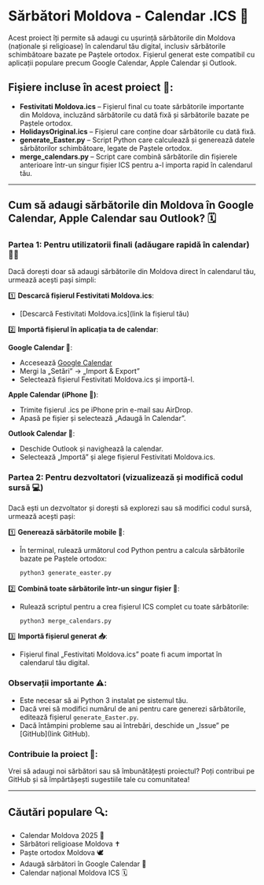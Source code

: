 # Sărbători Moldova - Calendar .ICS 📅

Acest proiect îți permite să adaugi cu ușurință sărbătorile din Moldova (naționale și religioase) în calendarul tău digital, inclusiv sărbătorile schimbătoare bazate pe Paștele ortodox. Fișierul generat este compatibil cu aplicații populare precum Google Calendar, Apple Calendar și Outlook.

## Fișiere incluse în acest proiect 📂:

- **Festivitati Moldova.ics** – Fișierul final cu toate sărbătorile importante din Moldova, incluzând sărbătorile cu dată fixă și sărbătorile bazate pe Paștele ortodox.
- **HolidaysOriginal.ics** – Fișierul care conține doar sărbătorile cu dată fixă.
- **generate_Easter.py** – Script Python care calculează și generează datele sărbătorilor schimbătoare, legate de Paștele ortodox.
- **merge_calendars.py** – Script care combină sărbătorile din fișierele anterioare într-un singur fișier ICS pentru a-l importa rapid în calendarul tău.

---

## Cum să adaugi sărbătorile din Moldova în Google Calendar, Apple Calendar sau Outlook? 🗓️

### Partea 1: Pentru utilizatorii finali (adăugare rapidă în calendar) 🏃‍♂️

Dacă dorești doar să adaugi sărbătorile din Moldova direct în calendarul tău, urmează acești pași simpli:

1️⃣ **Descarcă fișierul Festivitati Moldova.ics**:
   - [Descarcă Festivitati Moldova.ics](link la fișierul tău)

2️⃣ **Importă fișierul în aplicația ta de calendar**:

   **Google Calendar 📅**:
   - Accesează [Google Calendar](https://calendar.google.com)
   - Mergi la „Setări” → „Import & Export”
   - Selectează fișierul Festivitati Moldova.ics și importă-l.

   **Apple Calendar (iPhone 🍎)**:
   - Trimite fișierul .ics pe iPhone prin e-mail sau AirDrop.
   - Apasă pe fișier și selectează „Adaugă în Calendar”.

   **Outlook Calendar 📧**:
   - Deschide Outlook și navighează la calendar.
   - Selectează „Importă” și alege fișierul Festivitati Moldova.ics.

### Partea 2: Pentru dezvoltatori (vizualizează și modifică codul sursă 💻)

Dacă ești un dezvoltator și dorești să explorezi sau să modifici codul sursă, urmează acești pași:

1️⃣ **Generează sărbătorile mobile 📆**:
   - În terminal, rulează următorul cod Python pentru a calcula sărbătorile bazate pe Paștele ortodox:
     ```bash
     python3 generate_easter.py
     ```

2️⃣ **Combină toate sărbătorile într-un singur fișier 🔗**:
   - Rulează scriptul pentru a crea fișierul ICS complet cu toate sărbătorile:
     ```bash
     python3 merge_calendars.py
     ```

3️⃣ **Importă fișierul generat 📥**:
   - Fișierul final „Festivitati Moldova.ics” poate fi acum importat în calendarul tău digital.

### Observații importante ⚠️:

- Este necesar să ai Python 3 instalat pe sistemul tău.
- Dacă vrei să modifici numărul de ani pentru care generezi sărbătorile, editează fișierul `generate_Easter.py`.
- Dacă întâmpini probleme sau ai întrebări, deschide un „Issue” pe [GitHub](link GitHub).

### Contribuie la proiect 🙌:

Vrei să adaugi noi sărbători sau să îmbunătățești proiectul? Poți contribui pe GitHub și să împărtășești sugestiile tale cu comunitatea!

---

## Căutări populare 🔍:

- Calendar Moldova 2025 📅
- Sărbători religioase Moldova ✝️
- Paște ortodox Moldova 🕊️
- Adaugă sărbători în Google Calendar 📲
- Calendar național Moldova ICS 🗓️
